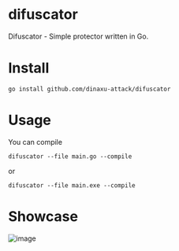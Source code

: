 # difuscator
Difuscator - Simple protector written in Go.


# Install 
```
go install github.com/dinaxu-attack/difuscator 
```

# Usage

You can compile

```
difuscator --file main.go --compile
```

or 

```
difuscator --file main.exe --compile
```


# Showcase 

![image](https://user-images.githubusercontent.com/102496559/209230884-c031eb46-76a8-48b8-ac4b-9773464c2d82.png)
